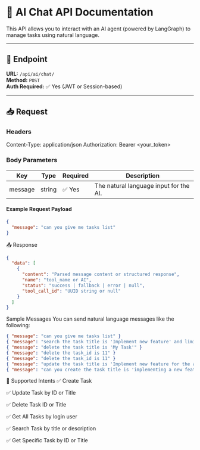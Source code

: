# 🤖 AI Chat API Documentation

This API allows you to interact with an AI agent (powered by LangGraph) to manage tasks using natural language.

---

## 📍 Endpoint

**URL:** `/api/ai/chat/`  
**Method:** `POST`  
**Auth Required:** ✅ Yes (JWT or Session-based)

---

## 📥 Request

### Headers

Content-Type: application/json
Authorization: Bearer <your_token>

### Body Parameters

| Key     | Type   | Required | Description                            |
| ------- | ------ | -------- | -------------------------------------- |
| message | string | ✅ Yes   | The natural language input for the AI. |

#### Example Request Payload

```json
{
  "message": "can you give me tasks list"
}
```

📤 Response

```json
{
  "data": [
    {
      "content": "Parsed message content or structured response",
      "name": "tool_name or AI",
      "status": "success | fallback | error | null",
      "tool_call_id": "UUID string or null"
    }
  ]
}
```

Sample Messages
You can send natural language messages like the following:

```json
{ "message": "can you give me tasks list" }
{ "message": "search the task title is 'Implement new feature' and limit is 5" }
{ "message": "delete the task title is 'My Task'" }
{ "message": "delete the task_id is 11" }
{ "message": "delete the task_id is 11" }
{ "message": "update the task title is 'Implement new feature for the about page design' and status is in_progress" }
{ "message": "can you create the task title is 'implementing a new feature for the search page refactor.' and description is 'test description'" }
```

🔄 Supported Intents
✅ Create Task

✅ Update Task by ID or Title

✅ Delete Task ID or Title

✅ Get All Tasks by login user

✅ Search Task by title or description

✅ Get Specific Task by ID or Title
